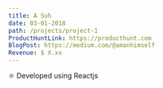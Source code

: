```yaml
---
title: A Suh
date: 03-01-2018
path: /projects/project-1 
ProductHuntLink: https://producthunt.com
BlogPost: https://medium.com/@amanhimself
Revenue: $ X.xx
---
```


⚛️ Developed using Reactjs

